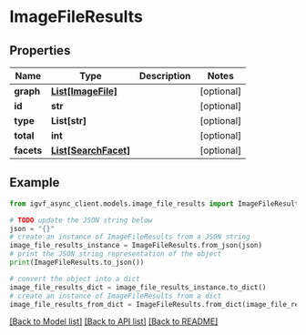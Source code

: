 # ImageFileResults


## Properties

Name | Type | Description | Notes
------------ | ------------- | ------------- | -------------
**graph** | [**List[ImageFile]**](ImageFile.md) |  | [optional] 
**id** | **str** |  | [optional] 
**type** | **List[str]** |  | [optional] 
**total** | **int** |  | [optional] 
**facets** | [**List[SearchFacet]**](SearchFacet.md) |  | [optional] 

## Example

```python
from igvf_async_client.models.image_file_results import ImageFileResults

# TODO update the JSON string below
json = "{}"
# create an instance of ImageFileResults from a JSON string
image_file_results_instance = ImageFileResults.from_json(json)
# print the JSON string representation of the object
print(ImageFileResults.to_json())

# convert the object into a dict
image_file_results_dict = image_file_results_instance.to_dict()
# create an instance of ImageFileResults from a dict
image_file_results_from_dict = ImageFileResults.from_dict(image_file_results_dict)
```
[[Back to Model list]](../README.md#documentation-for-models) [[Back to API list]](../README.md#documentation-for-api-endpoints) [[Back to README]](../README.md)


